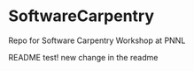 # SoftwareCarpentry
Repo for Software Carpentry Workshop at PNNL

README test!
new change in the readme

